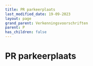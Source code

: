 ```yaml
---
title: PR parkeerplaats
last_modified_date: 19-09-2023
layout: page
grand_parent: Verkenningsvoorschriften
parent: P
has_children: false
---
```


PR parkeerplaats
================

